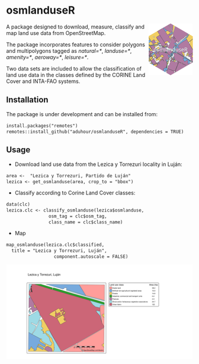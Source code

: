 # osmlanduseR

<img src="man/figures/logo.png" align="right" height="139" alt="" />

A package designed to download, measure, 
classify and map land use data from OpenStreetMap.

The package incorporates features to consider polygons
and multipolygons tagged as _natural=\*_, _landuse=\*_, _amenity=\*_,
_aeroway=\*_, _leisure=\*_.

Two data sets are included to allow the classification of land use data in
the classes defined by the CORINE Land Cover and INTA-FAO systems.


## Installation

The package is under development and can be installed from:

```
install.packages("remotes")
remotes::install_github("aduhour/osmlanduseR", dependencies = TRUE)
```

## Usage

- Download land use data from the Lezica y Torrezuri locality in Luján:

```
area <-  "Lezica y Torrezuri, Partido de Luján"
lezica <- get_osmlanduse(area, crop_to = "bbox")
```


- Classify according to Corine Land Cover classes: 

```
data(clc)
lezica.clc <- classify_osmlanduse(lezica$osmlanduse,
                osm_tag = clc$osm_tag,
                class_name = clc$class_name)
```

- Map

```
map_osmlanduse(lezica.clc$classified,
  title = "Lezica y Torrezuri, Luján",
                  component.autoscale = FALSE)
```

![](img/lezicamap.png )
